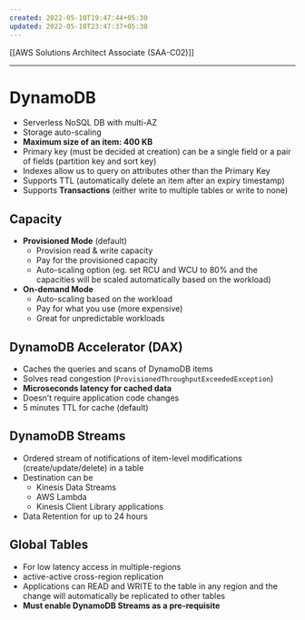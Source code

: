 ```yaml
---
created: 2022-05-10T19:47:44+05:30
updated: 2022-05-10T23:47:37+05:30
---
```

[[AWS Solutions Architect Associate (SAA-C02)]]

---
# DynamoDB
- Serverless NoSQL DB with multi-AZ
- Storage auto-scaling
- **Maximum size of an item: 400 KB**
- Primary key (must be decided at creation) can be a single field or a pair of fields (partition key and sort key)
- Indexes allow us to query on attributes other than the Primary Key
- Supports TTL (automatically delete an item after an expiry timestamp)
- Supports **Transactions** (either write to multiple tables or write to none)

## Capacity
- **Provisioned Mode** (default)
	- Provision read & write capacity
	- Pay for the provisioned capacity
	- Auto-scaling option (eg. set RCU and WCU to 80% and the capacities will be scaled automatically based on the workload)
- **On-demand Mode**
	-  Auto-scaling based on the workload
	-  Pay for what you use (more expensive)
	-  Great for unpredictable workloads

## DynamoDB Accelerator (DAX)
-   Caches the queries and scans of DynamoDB items
-   Solves read congestion (`ProvisionedThroughputExceededException`)
-   **Microseconds latency for cached data**
-   Doesn’t require application code changes
-   5 minutes TTL for cache (default)

## DynamoDB Streams
- Ordered stream of notifications of item-level modifications (create/update/delete) in a table
- Destination can be
    -   Kinesis Data Streams
    -   AWS Lambda
    -   Kinesis Client Library applications
-   Data Retention for up to 24 hours

## Global Tables
-   For low latency access in multiple-regions
-   active-active cross-region replication
-   Applications can READ and WRITE to the table in any region and the change will automatically be replicated to other tables
-   **Must enable DynamoDB Streams as a pre-requisite**